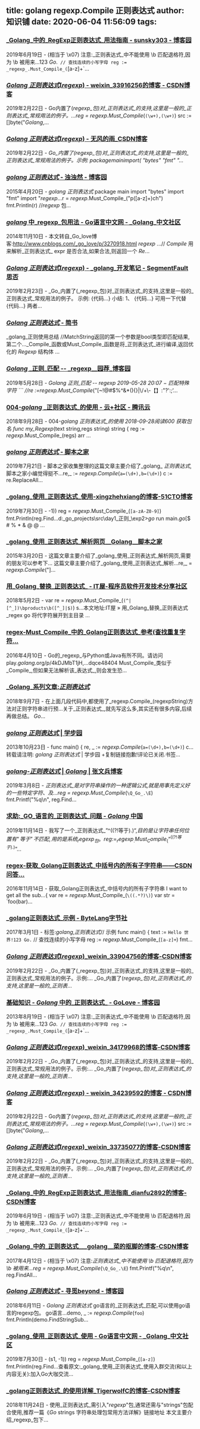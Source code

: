
title: golang regexp.Compile 正则表达式
author: 知识铺
date: 2020-06-04 11:56:09
tags:
---
  
### [_Golang_中的_RegExp正则表达式_用法指南 - sunsky303 - 博客园](https://zshipu.com/t?url=https://www.cnblogs.com/sunsky303/p/11051468.html)

 2019年6月19日 - (相当于 \x07) 注意:_正则表达式_中不能使用 \b 匹配退格符,因为 \b 被用来...123 _Go_.` // 查找连续的小写字母 reg := _regexp_.Must_Compile_(`[a-z]+`...

### [_Golang_ _正则表达式_(_regexp_) - weixin_33916256的博客 - CSDN博客](https://zshipu.com/t?url=https://blog.csdn.net/weixin_33916256/article/details/88604488)

 2019年2月22日 - Go内置了(_regexp_包)对_正则表达式_的支持,这里是一般的_正则表达式_常规用法的例子。...reg = _regexp_.Must_Compile_(`(\w+),(\w+)`) src := []byte("_Golang_,...

### [_Golang_ _正则表达式_(_regexp_) - 无风的雨_CSDN博客](https://zshipu.com/t?url=https://blog.csdn.net/guyan0319/article/details/87873070)

 2019年2月22日 - _Go_内置了(_regexp_包)对_正则表达式_的支持,这里是一般的_正则表达式_常规用法的例子。示例: packagemainimport( "bytes" "fmt" "_..._

### [_golang_ _正则表达式_ - 浊浊然 - 博客园](https://zshipu.com/t?url=https://www.cnblogs.com/benlightning/articles/4440940.html)

 2015年4月20日 - _golang_ _正则表达式_ package main import "bytes" import "fmt" import "_regexp_...r = _regexp_.Must_Compile_("p([a-z]+)ch") fmt.Println(r) //_regexp_ 包...

### [_golang_ 中_regexp_包用法 - Go语言中文网 - _Golang_中文社区](https://zshipu.com/t?url=https://studygolang.com/articles/1813)

 2014年11月10日 - 本文转自_Go_love博客:http://www.cnblogs.com/_go_love/p/3270918.html _regexp_ ...// _Compile_ 用来解析_正则表达式_ expr 是否合法,如果合法,则返回一个 _Re_...

### [_Golang_ _正则表达式_(_regexp_) - _golang_开发笔记 - SegmentFault 思否](https://zshipu.com/t?url=https://segmentfault.com/a/1190000018244892)

 2019年2月23日 - _Go_内置了(_regexp_包)对_正则表达式_的支持,这里是一般的_正则表达式_常规用法的例子。 示例: {代码...} 小结: 1、 {代码...} 可用一下代替 {代码...} 两者...

### [_Golang_ _正则表达式_ - 简书](https://zshipu.com/t?url=https://www.jianshu.com/p/7d507ccb5eec)

 _golang_正则使用总结 //MatchString返回的第一个参数是bool类型即匹配结果,第二个..._Compile_函数或Must_Compile_函数是将_正则表达式_进行编译,返回优化的 _Regexp_ 结构体 ...

### [_Golang_ _正则_匹配 -- _regexp__园荐_博客园](https://zshipu.com/t?url=https://recomm.cnblogs.com/blogpost/10939899)

 2019年5月28日 - _Golang_ _正则_匹配 -- _regexp_ 2019-05-28 20:07 − 匹配特殊字符 ``` //re :=_regexp_.Must_Compile_("[~!@#$%^&*(){}|\\\/+\\-【】:\"?':;‘...

### [004-_golang_ _正则表达式_的使用 - 云+社区 - 腾讯云](https://zshipu.com/t?url=https://cloud.tencent.com/developer/article/1348496)

 2018年9月28日 - 004-_golang_ _正则表达式_的使用 2018-09-28阅读600 获取包名 func my_Regexp_(text string,regs string) string { reg := _regexp_.Must_Compile_(regs) arr ...

### [_golang_ _正则表达式_ - 脚本之家](https://zshipu.com/t?url=https://www.jb51.cc/go/191326.html)

 2019年7月21日 - 脚本之家收集整理的这篇文章主要介绍了_golang_ _正则表达式_,脚本之家小编觉得挺不...re,_ := _regexp.Compile_(`a=(\d+),b=(\d+)`) c := re.ReplaceAll...

### [_golang_使用_正则表达式_使用-xingzhehxiang的博客-51CTO博客](https://zshipu.com/t?url=https://blog.51cto.com/860143/2424819)

 2019年7月30日 - -1)) reg = _regexp_.Must_Compile_(`[a-zA-Z0-9]`) fmt.Println(reg.Find...d:\_go_projects\src\day1\_正则_\exp2>_go_ run main._go_[$ # % * & @ @ ...

### [_golang_使用_正则表达式_解析网页__Golang__脚本之家](https://zshipu.com/t?url=https://www.jb51.net/article/62549.htm)

 2015年3月20日 - 这篇文章主要介绍了_golang_使用_正则表达式_解析网页,需要的朋友可以参考下... 这篇文章主要介绍了_golang_使用_正则表达式_解析...re,_ = _regexp.Compile_("]...

### [用_Golang_替换_正则表达式_ - IT屋-程序员软件开发技术分享社区](https://zshipu.com/t?url=https://www.it1352.com/808168.html)

 2018年5月2日 - var re = _regexp_.Must_Compile_(`(^|[^_])\bproducts\b([^_]|$)`) s...本文地址:IT屋 » 用_Golang_替换_正则表达式_regex go 将代字符展开到主目录 ...

### [regex-Must_Compile_中的_Golang正则表达式_参考(查找重复字符...](https://zshipu.com/t?url=https://ask.csdn.net/questions/1046432)

 2016年4月10日 - Go的_regexp_与Python或Java有所不同。请访问play._golang_.org/p/4kDJMbT1jH,...dqce48404 Must_Compile_类似于_Compile_,但如果无法解析该_表达式_,则会发生恐...

### [_Golang_系列文章:_正则表达式_](https://zshipu.com/t?url=http://www.mamicode.com/info-detail-2440359.html)

 2018年9月7日 - 在上面几段代码中,都使用了_regexp.Compile_(regexpString)方法对正则字符串进行预...关于_正则表达式_,就先写这么多,其实还有很多内容,后续再做总结。 _Go_...

### [_golang_ _正则表达式_ | 学步园](https://zshipu.com/t?url=https://www.xuebuyuan.com/1073503.html)

 2013年10月23日 - func main() { re, _ := _regexp.Compile_(`a=(\d+),b=(\d+)`) c...转载请注明: _golang_ _正则表达式_ | 学步园 +复制链接抱歉!评论已关闭.书签...

### [_golang_-_正则表达式_ | _Golang_ | 张文兵博客](https://zshipu.com/t?url=https://www.zhangwenbing.com/blog/golang/BJu7QSkw4)

 2019年3月8日 - _正则表达式_是对字符串操作的一种逻辑公式,就是用事先定义好的一些特定字符、及...reg = _regexp_.Must_Compile_(`\Q_Go_.\E`) fmt.Printf("%q\n", reg.Find...

### [求助:_GO_语言的_正则表达式_问题 - _Golang_ 中国](https://zshipu.com/t?url=http://www.golangtc.com/t/55bf33fbb09ecc22f6000301)

 2019年11月14日 - 我写了一个_正则表达式_”^((?!等于).)$“,目的是让字符串任何位置有“等于”不匹配,用的是系统_regexp_包。reg := _regexp_.Must_Compile_(“^((?!等于).)$”...

### [regex-获取_Golang正则表达式_中括号内的所有子字符串——CSDN问答...](https://zshipu.com/t?url=https://ask.csdn.net/questions/1028714)

 2016年11月14日 - 获取_Golang正则表达式_中括号内的所有子字符串 I want to get all the sub...{ var re = _regexp_.Must_Compile_(`\((.*?)\)`) var str = `foo(bar)...

### [_golang正则表达式_示例 - ByteLang字节社](https://zshipu.com/t?url=https://bytelang.com/article/content/a_85kLS4zFE=)

 2017年3月1日 - 标签:_golang_,_正则表达式_// 示例 func main() { text := `Hello 世界!123 Go.` // 查找连续的小写字母 reg := _regexp_.Must_Compile_(`[a-z]+`) fmt...

### [_Golang_ _正则表达式_(_regexp_)_weixin_33904756的博客-CSDN博客](https://zshipu.com/t?url=https://blog.csdn.net/weixin_33904756/article/details/88604492)

 2019年2月22日 - _Go_内置了(_regexp_包)对_正则表达式_的支持,这里是一般的_正则表达式_常规用法的例子。示例:... _Go_内置了(_regexp_包)对_正则表达式_的支持,这里是一般的_正则表_...

### [基础知识 - _Golang_ 中的_正则表达式_ - GoLove - 博客园](https://zshipu.com/t?url=https://www.cnblogs.com/golove/p/3269099.html)

 2013年8月19日 - (相当于 \x07) 注意:_正则表达式_中不能使用 \b 匹配退格符,因为 \b 被用来...123 _Go_.` // 查找连续的小写字母 reg := _regexp_.Must_Compile_(`[a-z]+`...

### [_Golang_ _正则表达式_(_regexp_)_weixin_34179968的博客-CSDN博客](https://zshipu.com/t?url=https://blog.csdn.net/weixin_34179968/article/details/88604491)

 2019年2月22日 - _Go_内置了(_regexp_包)对_正则表达式_的支持,这里是一般的_正则表达式_常规用法的例子。示例:... _Go_内置了(_regexp_包)对_正则表达式_的支持,这里是一般的_正则表_...

### [_Golang_ _正则表达式_(_regexp_) - weixin_34239592的博客 - CSDN博客](https://zshipu.com/t?url=https://blog.csdn.net/weixin_34239592/article/details/88604490)

 2019年2月22日 - Go内置了(_regexp_包)对_正则表达式_的支持,这里是一般的_正则表达式_常规用法的例子。...reg = _regexp_.Must_Compile_(`(\w+),(\w+)`) src := []byte("_Golang_,...

### [_Golang_ _正则表达式_(_regexp_)_weixin_33735077的博客-CSDN博客](https://zshipu.com/t?url=https://blog.csdn.net/weixin_33735077/article/details/88604486)

 2019年2月22日 - _Go_内置了(_regexp_包)对_正则表达式_的支持,这里是一般的_正则表达式_常规用法的例子。示例:... _Go_内置了(_regexp_包)对_正则表达式_的支持,这里是一般的_正则表_...

### [_Golang_中的_RegExp正则表达式_用法指南_dianfu2892的博客-CSDN博客](https://zshipu.com/t?url=https://blog.csdn.net/dianfu2892/article/details/101466596)

 2019年6月19日 - (相当于 \x07) 注意:_正则表达式_中不能使用 \b 匹配退格符,因为 \b 被用来...123 _Go_.` // 查找连续的小写字母 reg := _regexp_.Must_Compile_(`[a-z]+`...

### [_Golang_中的_正则表达式___golang__菜的抠脚的博客-CSDN博客](https://zshipu.com/t?url=https://blog.csdn.net/u013870094/article/details/70142492)

 2017年4月12日 - (相当于 \x07) 注意:_正则表达式_中不能使用 \b 匹配退格符,因为 \b 被用来...reg = _regexp_.Must_Compile_(`\Q_Go_.\E`) fmt.Printf("%q\n", reg.FindAll...

### [_Golang_ _正则表达式_ - 寻觅beyond - 博客园](https://zshipu.com/t?url=https://www.cnblogs.com/-beyond/p/9168473.html)

 2018年6月11日 - _Golang_ _正则表达式_ go语言的_正则表达式_匹配,可以使用go语言的regexp包。 go语言...demo, _ := _regexp.Compile_(`foo`) fmt.Println(demo.FindStringSub...

### [_golang_使用_正则表达式_使用 - Go语言中文网 - _Golang_中文社区](https://zshipu.com/t?url=https://studygolang.com/articles/22306?fr=sidebar)

 2019年7月30日 - (s1, -1)) reg = _regexp_.Must_Compile_(`[a-z]`) fmt.Println(reg.Find...查看原文:_golang_使用_正则表达式_使用入群交流(和以上内容无关):加入Go大咖交流...

### [_golang正则表达式_的使用详解_TigerwolfC的博客-CSDN博客](https://zshipu.com/t?url=https://blog.csdn.net/wade3015/article/details/84431321)

 2018年11月24日 - 使用_正则表达式_需引入"_regexp_"包,通常还需与"strings"包配合使用,推荐一篇《_Go_ strings 字符串处理包常用方法详解》链接地址 本文主要介绍_regexp_包下...
